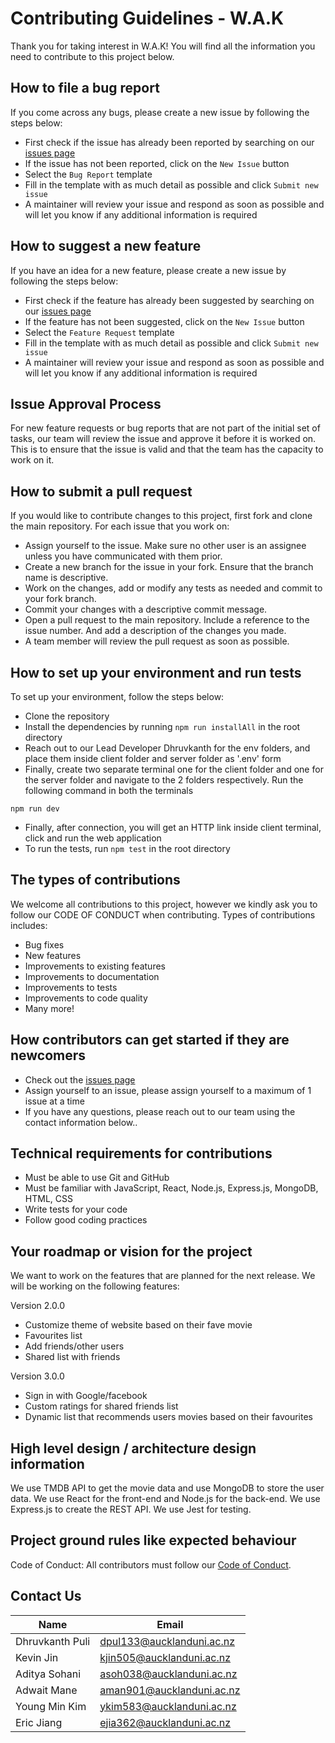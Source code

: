 # Contributing Guidelines - W.A.K

Thank you for taking interest in W.A.K! You will find all the information you need to contribute to this project below.


## How to file a bug report

If you come across any bugs, please create a new issue by following the steps below:
- First check if the issue has already been reported by searching on our [issues page](https://github.com/SE310-1/Assignment-1/issues)
- If the issue has not been reported, click on the `New Issue` button
- Select the `Bug Report` template
- Fill in the template with as much detail as possible and click `Submit new issue`
- A maintainer will review your issue and respond as soon as possible and will let you know if any additional information is required


## How to suggest a new feature

If you have an idea for a new feature, please create a new issue by following the steps below:
- First check if the feature has already been suggested by searching on our [issues page](https://github.com/SE310-1/Assignment-1/issues)
- If the feature has not been suggested, click on the `New Issue` button
- Select the `Feature Request` template
- Fill in the template with as much detail as possible and click `Submit new issue`
- A maintainer will review your issue and respond as soon as possible and will let you know if any additional information is required


## Issue Approval Process

For new feature requests or bug reports that are not part of the initial set of tasks, our team will review the issue and approve it before it is worked on. This is to ensure that the issue is valid and that the team has the capacity to work on it.


## How to submit a pull request

If you would like to contribute changes to this project, first fork and clone the main repository. For each issue that you work on:
- Assign yourself to the issue. Make sure no other user is an assignee unless you have communicated with them prior.
- Create a new branch for the issue in your fork. Ensure that the branch name is descriptive.
- Work on the changes, add or modify any tests as needed and commit to your fork branch.
- Commit your changes with a descriptive commit message.
- Open a pull request to the main repository. Include a reference to the issue number. And add a description of the changes you made.
- A team member will review the pull request as soon as possible.


## How to set up your environment and run tests

To set up your environment, follow the steps below:
- Clone the repository
- Install the dependencies by running `npm run installAll` in the root directory
- Reach out to our Lead Developer Dhruvkanth for the env folders, and place them inside client folder and server folder as '.env' form
- Finally, create two separate terminal one for the client folder and one for the server folder and navigate to the 2 folders respectively. Run the following command in both the terminals
```
npm run dev
```
- Finally, after connection, you will get an HTTP link inside client terminal, click and run the web application
- To run the tests, run `npm test` in the root directory


## The types of contributions

We welcome all contributions to this project, however we kindly ask you to follow our CODE OF CONDUCT when contributing. Types of contributions includes:
- Bug fixes
- New features
- Improvements to existing features
- Improvements to documentation
- Improvements to tests
- Improvements to code quality
- Many more!

## How contributors can get started if they are newcomers

- Check out the [issues page](https://github.com/SE310-1/Assignment-1/issues)
- Assign yourself to an issue, please assign yourself to a maximum of 1 issue at a time
- If you have any questions, please reach out to our team using the contact information below..


## Technical requirements for contributions

- Must be able to use Git and GitHub
- Must be familiar with JavaScript, React, Node.js, Express.js, MongoDB, HTML, CSS
- Write tests for your code
- Follow good coding practices


## Your roadmap or vision for the project

We want to work on the features that are planned for the next release. We will be working on the following features:

Version 2.0.0
- Customize theme of website based on their fave movie
- Favourites list
- Add friends/other users
- Shared list with friends

Version 3.0.0
- Sign in with Google/facebook
- Custom ratings for shared friends list
- Dynamic list that recommends users movies based on their favourites

## High level design / architecture design information
We use TMDB API to get the movie data and use MongoDB to store the user data. We use React for the front-end and Node.js for the back-end. We use Express.js to create the REST API. We use Jest for testing.


## Project ground rules like expected behaviour
Code of Conduct: All contributors must follow our [Code of Conduct](CODE_OF_CONDUCT.md).


## Contact Us
| Name            | Email                     |
|-----------------|---------------------------|
| Dhruvkanth Puli | dpul133@aucklanduni.ac.nz |
| Kevin Jin       | kjin505@aucklanduni.ac.nz |
| Aditya Sohani   | asoh038@aucklanduni.ac.nz |
| Adwait Mane     | aman901@aucklanduni.ac.nz |
| Young Min Kim   | ykim583@aucklanduni.ac.nz |
| Eric Jiang      | ejia362@aucklanduni.ac.nz |


